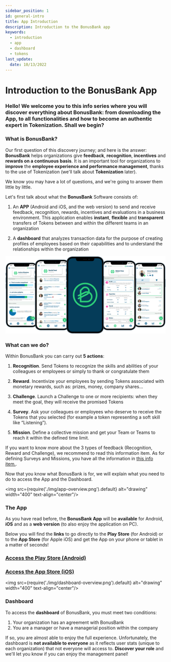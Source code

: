 ```yaml
---
sidebar_position: 1
id: general-intro
title: App Introduction
description: Introduction to the BonusBank app
keywords:
  - introduction
  - app
  - dashboard
  - tokens
last_update:
  date: 10/13/2022
---
```


# Introduction to the BonusBank App

### Hello! We welcome you to this info series where you will discover everything about BonusBank: from downloading the App, to all functionalities and how to become an authentic expert in Tokenization. Shall we begin?

### What is BonusBank?

Our first question of this discovery journey; and here is the answer: **BonusBank** helps organizations give **feedback**, **recognition**, **incentives** and **rewards on a continuous basis**. It is an important tool for organizations to **improve** the **employee experience and performance management**, thanks to the use of Tokenization (we'll talk about **Tokenization** later).

We know you may have a lot of questions, and we're going to answer them little by little.

Let's first talk about what the **BonusBank** Software consists of:

1. An **APP** (Android and iOS, and the web version) to send and receive feedback, recognition, rewards, incentives and evaluations in a business environment. This application enables **instant**, **flexible** and **transparent** transfers of Tokens between and within the different teams in an organization

2. A **dashboard** that analyzes transaction data for the purpose of creating profiles of employees based on their capabilities and to understand the relationships within the organization

![BonusBank Overview](./img/bboverview-image.png)

### What can we do?

Within BonusBank you can carry out **5 actions**:

1. **Recognition**. Send Tokens to recognize the skills and abilities of your colleagues or employees or simply to thank or congratulate them

2. **Reward**. Incentivize your employees by sending Tokens associated with monetary rewards, such as: prizes, money, company shares...

3. **Challenge**. Launch a Challenge to one or more recipients: when they meet the goal, they will receive the promised Tokens

4. **Survey**. Ask your colleagues or employees who deserve to receive the Tokens that you selected (for example a token representing a soft skill like “Listening”).

5. **Mission**. Define a collective mission and get your Team or Teams to reach it within the defined time limit.

If you want to know more about the 3 types of feedback (Recognition, Reward and Challenge), we recommend to read this information item. As for defining Surveys and Missions, you have all the information in [this info item.](http://localhost:3000/docs/general-info/general-intro).

Now that you know what BonusBank is for, we will explain what you need to do to access the App and the Dashboard.

<img src={require('./img/app-overview.png').default} alt="drawing" width="400" text-align="center"/>

### The App

As you have read before, the **BonusBank App** will be **available** for Android, **iOS** and as a **web version** (to also enjoy the application on PC).

Below you will find the **links** to go directly to the **Play Store** (for Android) or to the **App Store** (for Apple iOS) and get the App on your phone or tablet in a matter of seconds!

### [Access the Play Store (Android)](https://play.google.com/store/apps/details?id=com.bonusbank.bonusbank_app)

### [Access the App Store (iOS)](https://apps.apple.com/us/app/bonusbank/id1578469644)

<img src={require('./img/dashboard-overview.png').default} alt="drawing" width="400" text-align="center"/>

### Dashboard

To access the **dashboard** of BonusBank, you must meet two conditions:

1. Your organization has an agreement with BonusBank
2. You are a manager or have a managerial position within the company

If so, you are almost able to enjoy the full experience. Unfortunately, the dashboard is **not available to everyone** as it reflects user stats (unique to each organization) that not everyone will access to. **Discover your role** and we'll let you know if you can enjoy the management panel!
